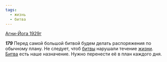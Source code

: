 ```yaml
---
tags:
  - жизнь
  - битва
---
```


[Агни-Йога 1929г](/agni/1929)

___179___
Перед самой большой битвой будем делать распоряжения по обычному плану. Не следует, чтоб [битвы](/tag/#битва) нарушали течение [жизни](/tag/#жизнь). [Битва](/tag/#битва) есть наше назначение. Нужно перенести её в план каждого дня.
